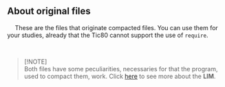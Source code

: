 ## About original files
&emsp; These are the files that originate compacted files. You can use them for your studies, already that the Tic80 cannot support the use of `require`.

<br>

> [!NOTE]\
> Both files have some peculiarities, necessaries for that the program, used to compact them, work. Click [here](https://github.com/duckafire/LIM "LIM Repository") to see more about the **LIM**.

<br>
